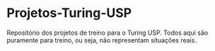 # Projetos-Turing-USP
Repositório dos projetos de treino para o Turing USP. Todos aqui são puramente para treino, ou seja, não representam situações reais.
